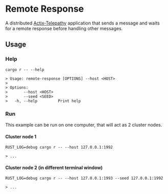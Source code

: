 # Remote Response

A distributed [Actix-Telepathy](https://github.com/wenig/actix-telepathy) application that sends a message and waits for a remote response before handling other messages.

## Usage

### Help
```shell
cargo r -- --help

> Usage: remote-response [OPTIONS] --host <HOST>
> 
> Options:
>       --host <HOST>
>       --seed <SEED>
>   -h, --help         Print help
```

### Run
This example can be run on one computer, that will act as 2 cluster nodes.

#### Cluster node 1
```shell
RUST_LOG=debug cargo r -- --host 127.0.0.1:1992

> ...
```

#### Cluster node 2 (in different terminal window)
```shell
RUST_LOG=debug cargo r -- --host 127.0.0.1:1993 --seed 127.0.0.1:1992

> ...
```